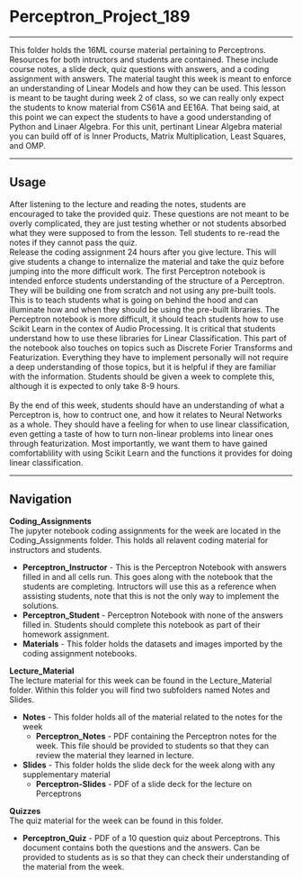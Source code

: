 # Perceptron_Project_189
___
This folder holds the 16ML course material pertaining to Perceptrons. Resources for both intructors and students are contained.  These include course notes, a slide deck, quiz questions with answers, and a coding assignment with answers.  The material taught this week is meant to enforce an understanding of Linear Models and how they can be used.  This lesson is meant to be taught during week 2 of class, so we can really only expect the students to know material from CS61A and EE16A.  That being said, at this point we can expect the students to have a good understanding of Python and Linaer Algebra. For this unit, pertinant Linear Algebra material you can build off of is Inner Products, Matrix Multiplication, Least Squares, and OMP.
___
## Usage
After listening to the lecture and reading the notes, students are encouraged to take the provided quiz.  These questions are not meant to be overly complicated, they are just testing whether or not students absorbed what they were supposed to from the lesson.  Tell students to re-read the notes if they cannot pass the quiz.
<br>
Release the coding assignment 24 hours after you give lecture.  This will give students a change to internalize the material and take the quiz before jumping into the more difficult work.  The first Perceptron notebook is intended enforce students understanding of the structure of a Perceptron.  They will be building one from scratch and not using any pre-built tools.  This is to teach students what is going on behind the hood and can illuminate how and when they should be using the pre-built libraries.  The Perceptron notebook is more difficult, it should teach students how to use Scikit Learn in the contex of Audio Processing.  It is critical that students understand how to use these libraries for Linear Classification.  This part of the notebook also touches on topics such as Discrete Forier Transforms and Featurization.  Everything they have to implement personally will not require a deep understanding of those topics, but it is helpful if they are familiar with the information.  Students should be given a week to complete this, although it is expected to only take 8-9 hours.
<br>
<br>
By the end of this week, students should have an understanding of what a Perceptron is, how to contruct one, and how it relates to Neural Networks as a whole.  They should have a feeling for when to use linear classification, even getting a taste of how to turn non-linear problems into linear ones through featurization.  Most importantly, we want them to have gained comfortablility with using Scikit Learn and the functions it provides for doing linear classification.   
___
## Navigation
**Coding_Assignments** <br>
The jupyter notebook coding assignments for the week are located in the Coding_Assignments folder. This holds all relavent coding material for instructors and students.
* **Perceptron_Instructor** - This is the Perceptron Notebook with answers filled in and all cells run.  This goes along with the notebook that the students are completing.  Intructors will use this as a reference when assisting students, note that this is not the only way to implement the solutions.
* **Perceptron_Student** - Perceptron Notebook with none of the answers filled in.  Students should complete this notebook as part of their homework assignment.
* **Materials** - This folder holds the datasets and images imported by the coding assignment notebooks.

**Lecture_Material** <br>
The lecture material for this week can be found in the Lecture_Material folder.  Within this folder you will find two subfolders named Notes and Slides. 
* **Notes** - This folder holds all of the material related to the notes for the week
  * **Perceptron_Notes** - PDF containing the Perceptron notes for the week.  This file should be provided to students so that they can review the material they learned in lecture.
* **Slides** - This folder holds the slide deck for the week along with any supplementary material
  * **Perceptron-Slides** - PDF of a slide deck for the lecture on Perceptrons
  
**Quizzes** <br>
The quiz material for the week can be found in this folder.
* **Perceptron_Quiz** - PDF of a 10 question quiz about Perceptrons.  This document contains both the questions and the answers.  Can be provided to students as is so that they can check their understanding of the material from the week. 
